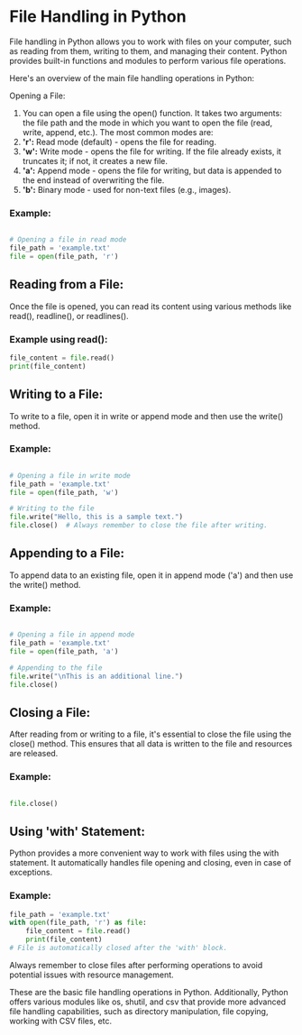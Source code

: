 # File Handling in Python
File handling in Python allows you to work with files on your computer, such as reading from them, writing to them, and managing their content. Python provides built-in functions and modules to perform various file operations.

Here's an overview of the main file handling operations in Python:

Opening a File:
1. You can open a file using the open() function. It takes two arguments: the file path and the mode in which you want to open the file (read, write, append, etc.). The most common modes are:
2. <b>'r':</b> Read mode (default) - opens the file for reading.
3. <b>'w':</b> Write mode - opens the file for writing. If the file already exists, it truncates it; if not, it creates a new file.
4. <b>'a':</b> Append mode - opens the file for writing, but data is appended to the end instead of overwriting the file.
5. <b>'b':</b> Binary mode - used for non-text files (e.g., images).

### Example:

```python

# Opening a file in read mode
file_path = 'example.txt'
file = open(file_path, 'r')
```
## Reading from a File:
Once the file is opened, you can read its content using various methods like read(), readline(), or readlines().

### Example using read():

```python
file_content = file.read()
print(file_content)
```
## Writing to a File:
To write to a file, open it in write or append mode and then use the write() method.

### Example:

```python

# Opening a file in write mode
file_path = 'example.txt'
file = open(file_path, 'w')

# Writing to the file
file.write("Hello, this is a sample text.")
file.close()  # Always remember to close the file after writing.
```

## Appending to a File:
To append data to an existing file, open it in append mode ('a') and then use the write() method.

### Example:

```python

# Opening a file in append mode
file_path = 'example.txt'
file = open(file_path, 'a')

# Appending to the file
file.write("\nThis is an additional line.")
file.close()
```

## Closing a File:
After reading from or writing to a file, it's essential to close the file using the close() method. This ensures that all data is written to the file and resources are released.

### Example:

```python

file.close()
```

## Using 'with' Statement:
Python provides a more convenient way to work with files using the with statement. It automatically handles file opening and closing, even in case of exceptions.

### Example:

```python
file_path = 'example.txt'
with open(file_path, 'r') as file:
    file_content = file.read()
    print(file_content)
# File is automatically closed after the 'with' block.
```

Always remember to close files after performing operations to avoid potential issues with resource management.

These are the basic file handling operations in Python. Additionally, Python offers various modules like os, shutil, and csv that provide more advanced file handling capabilities, such as directory manipulation, file copying, working with CSV files, etc.

